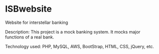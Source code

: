 # ISBwebsite
Website for interstellar banking

Description:
This project is a mock banking system. It mocks major functions of a real bank.

Technology used: PHP, MySQL, AWS, BootStrap, HTML, CSS, jQuery, etc. 
